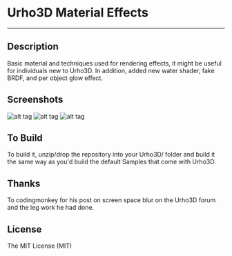 # Urho3D Material Effects
-----------------------------------------------------------------------------------

Description
-----------------------------------------------------------------------------------
Basic material and techniques used for rendering effects, it might be useful for individuals new to Urho3D.
In addition, added new water shader, fake BRDF, and per object glow effect. 


Screenshots
-----------------------------------------------------------------------------------
![alt tag](https://github.com/Lumak/Urho3D-Material-Effects/blob/master/screenshot/mateffects.jpg)
![alt tag](https://github.com/Lumak/Urho3D-Material-Effects/blob/master/screenshot/lava.jpg)
![alt tag](https://github.com/Lumak/Urho3D-Material-Effects/blob/master/screenshot/waternewmat.jpg)


To Build
-----------------------------------------------------------------------------------
To build it, unzip/drop the repository into your Urho3D/ folder and build it the same way as you'd build the default Samples that come with Urho3D.

Thanks
-----------------------------------------------------------------------------------
To codingmonkey for his post on screen space blur on the Urho3D forum and the leg work he had done.

License
-----------------------------------------------------------------------------------
The MIT License (MIT)







